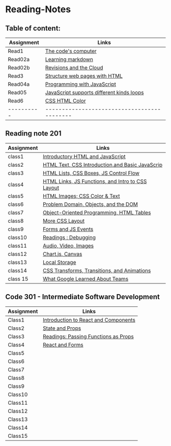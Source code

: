 # Reading-Notes

## Table of content:

|Assignment| Links
|----------|-------------------------------------------|
|   Read1  |[The code's computer](102\read1.md)            |
|   Read02a|[Learning markdown](102\read02a.md)            |
|   Read02b|[ Revisions and the Cloud](102\read02b)        |
|     Read3|[Structure web pages with HTML](102\read03.md)    |
|Read04a   |[ Programming with JavaScript](102\read04a)    |
|Read05    | [JavaScript supports different kinds loops](102\read05.md) |
|Read6     |[CSS HTML Color](102\read6.md)                          |         
|----------|-------------------------------------------|

## Reading note 201 

|Assignment|Links
|----------|---------------------------------------------
| class1   |[Introductory HTML and JavaScript](https://noorazar11.github.io/reading-notes/201/class1)|
| class2   |[HTML Text, CSS Introduction,and Basic JavaScrip](https://noorazar11.github.io/reading-notes/201/class2)
| class3   |[HTML Lists, CSS Boxes, JS Control Flow](https://noorazar11.github.io/reading-notes/201/class3)
| class4   |[HTML Links, JS Functions, and Intro to CSS Layout](https://noorazar11.github.io/reading-notes/201/class4)
| class5   | [ HTML Images; CSS Color & Text](https://noorazar11.github.io/reading-notes/201/class5)
| class6   |[Problem Domain, Objects, and the DOM](https://noorazar11.github.io/reading-notes/201/class6)
| class7   |[ Object-Oriented Programming, HTML Tables](https://noorazar11.github.io/reading-notes/201/class7)
| class8   |[More CSS Layout](https://noorazar11.github.io/reading-notes/201/class8)
| class9   |[Forms and JS Events](https://noorazar11.github.io/reading-notes/201/class9)
| class10  |[Readings : Debugging](https://noorazar11.github.io/reading-notes/201/class10)
| class11  |[Audio, Video, Images](https://noorazar11.github.io/reading-notes/201/class11)
| class12  |[Chart.js, Canvas](https://noorazar11.github.io/reading-notes/201/class12)
| class13  |[Local Storage](https://noorazar11.github.io/reading-notes/201/class13)
| class14  |[CSS Transforms, Transitions, and Animations](https://noorazar11.github.io/reading-notes/201/class14)
|class 15 |[ What Google Learned About Teams](https://noorazar11.github.io/reading-notes/201/class15)

## Code 301 - Intermediate Software Development

|Assignment|Links
|----------|----------------------
|Class1    |[Introduction to React and Components](https://noorazar11.github.io/reading-notes/301/class1)
|Class2    |[State and Props](https://noorazar11.github.io/reading-notes/301/class2)
|Class3    |[Readings: Passing Functions as Props](https://noorazar11.github.io/reading-notes/301/class3)
|Class4    |[React and Forms](https://noorazar11.github.io/reading-notes/301/class4)
|Class5    |[]()
|Class6    |[]()
|Class7    |[]()
|Class8    |[]()
|Class9    |[]()
|Class10   |[]()
|Class11   |[]()
|Class12   |[]()
|Class13   |[]()
|Class14   |[]()
|Class15   |[]()